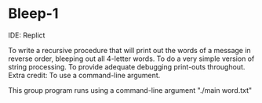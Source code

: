 # Bleep-1
IDE: Replict

To write a recursive procedure that will print out the words of a message in reverse order, bleeping out all 4-letter words.
To do a very simple version of string processing.
To provide adequate debugging print-outs throughout.
Extra credit: To use a command-line argument.

This group program runs using a command-line argument "./main word.txt"

